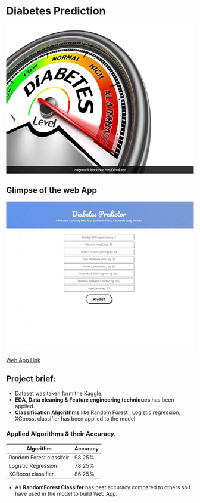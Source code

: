 # Diabetes Prediction

<img src="https://github.com/vishvpatel-97/Diabetes_predictor/blob/master/static/diabetes.webp" width=700, height=400>

## Glimpse of the web App

<img src="https://github.com/vishvpatel-97/Diabetes_predictor/blob/master/static/Diabetes.gif" width=700, height=400>

[Web App Link]("http://diabetes-predictor-app-ml.herokuapp.com/")

## Project brief:

- Dataset was taken form the Kaggle.
- **EDA, Data cleaning & Feature engineering techniques** has been applied.
- **Classification Algorithms** like Random Forest , Logistic regression, XGbosst classifier has been applied to the model

### Applied Algorithms & their Accuracy.

| Algorithm                  | Accuracy      |
| -------------              | ------------- |
| Random Forest classifeir   | 98.25%        |
| Logistic Regression        | 78.25%        |
| XGBoost classifier         | 86.25%        |

- As **RandomForest Classifer** has best accuracy compared to others so I have used in the model to build Web App. 

